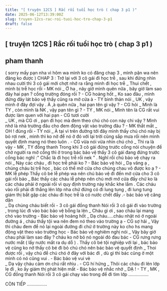 ```yaml
---
title: "[ truyện 12CS ] Rắc rối tuổi học trò ( chap 3 p1 )"
date: 2025-06-12T13:39:00Z
slug: truyen-12cs-rac-roi-tuoi-hoc-tro-chap-3-p1
draft: false
---
```


## [ truyện 12CS ] Rắc rối tuổi học trò ( chap 3 p1 )

## pham thanh

( sorry mấy pạn nha vì hôm wa mình ko có đăng chap 3 , mình pận wa nên đăng ko được ) 
CHAP 3 : 
Trở lại với 3 cô gái đi học trễ , sau khi đứng nhìn nhau cười thì 3 cô gái mới chợt nhớ ra rằng mình đi học trễ 
_ Thui chết , mình bị trễ học rồi - MK nói 
_ Ờ ha , nãy giờ mình quên nữa , bây giờ làm sao đây hai pạn ? cổng trường đóng rồi ? - CG hoảng hốt 
_ Ko sao đâu , mình đứng đây lát bảo vệ thấy cũng ra mở cửa à - TY bình thản nói 
_ UK , vậy mình ở đây đợi vậy . À ,à quên nữa , hai pạn tên gì vậy ? - CG hỏi 
_ Mình là TY , còn mình là NK , vậy pạn tên gì ? - TY , MK  nói 
_ Mình tên là CG rất vui được làm quen với hai pạn - CG tươi cười  
_ UK , mà CG ơi , pạn đi học mà đem theo chú chó con này chi vậy ? Mình nhớ là nhà trường đâu cho đem động vật vào trường đâu ? - MK thắt mắt 
_ OH ! đúng rồi - TY nói 
_ À tại vì trên đường tới đây mình thấy chú chó này bị bỏ rơi nek , mình thì ko nở để nó ở đó với lại trời cũng sắp mưa rồi nên mình quyết định mang nó theo luôn . - CG vừa nói vừa nhìn chú chó 
_ Thì ra là vậy - MK , TY đồng thanh 
Trong khi 3 cô gái đứng trước cổng nói chuyện để chờ người ra mở cổng thì ở trong bác bảo vệ thấy 3 cô gái đang đứng trước cổng bác nghĩ :" Chắc là đi học trễ rồi nek " . Nghĩ rồi chú bảo vệ chạy ra nói 
_ Này các cháu , đi học trễ phải ko ? - Bác bảo vệ hỏi 
_ Dạ vâng ạ , chúng cháu bị trễ học , bác có thể mở cửa cho chúng chau vô được ko ạ ? - MK lễ phép 
Thấy cô bé lễ phép wa nên chú bảo vệ đi đến mở cửa cho 3 cô gái rồi bảo 
_ Bác thấy các cháu lễ phép nên chú mới mở cửa đấy chứ ko là các cháu phải ờ ngoài rồi vì quy định trường này khắc khe lắm . Các cháu vào rồi phải đi thẳng lên lớp nha chứ đừng có đi lung tung , đi lung tung giám thị bắt gặp các cháu đi học trễ là có nước chết đấy .- bác bảo vệ căng dặn  
_ Dạ chúng cháu biết rồi - 3 cô gái đồng thanh 
Nói rồi 3 cô gái đi vào trường , trong lúc đi vào bác bảo vệ bỗng la lên 
_ Cháu gì ơi , sao cháu lại mang chó vào trường - Bác bảo vệ hoảng hốt 
_ Dạ cháu.....cháu nhặt nó ở ngoài đường á , cháu thấy tội wa nên đem nó theo vào trường ạ - CG sợ hãi 
_ Vậy thì cháu đem để nó lại ngoài đường đi chứ ở trường này ko cho hs mang động vật theo vào trường học - Bác bảo vệ nghiêm nghị nói 
_ Vậy bây giờ chau phải làm sao đây ? cháu ko nở bỏ nó ngoài đó đau bác - CG rưng rưng nước mắt ( lấy nước mắt ra dụ dỗ ) . Thấy cô bé tội nghiệp với lại , bác bảo vệ cũng ko nở thấy cô bé đi bỏ chú chó nên bác bảo vệ quyết định 
_ Thoi được rồi , vậy chú để chú chó ở đây với bác đi , dù gì thì bác cũng ở một mình có nó cũng vui . - Bác bảo vệ vui vẻ  
_ Dạ vậy cháu cảm ơn chú rất nhìu . - CG hí hửng 
_ Thôi các cháu đi lên lớp lẹ đi , ko ấy giám thị phát hiện mất - Bác bảo vệ nhắc nhở 
_ DẠ ! - TY , MK , CG đồng thanh 
Nói rồi 3 cô gái chạy vào trong để đi tìm lớp ................
 
CÒN TIẾP ................